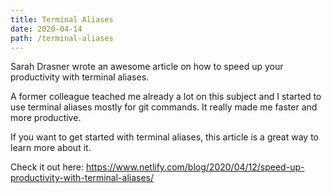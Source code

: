 ```yaml
---
title: Terminal Aliases
date: 2020-04-14
path: /terminal-aliases
---
```


Sarah Drasner wrote an awesome article on how to speed up your productivity with terminal aliases.

A former colleague teached me already a lot on this subject and I started to use terminal aliases mostly for git commands. It really made me faster and more productive.

If you want to get started with terminal aliases, this article is a great way to learn more about it.

Check it out here: https://www.netlify.com/blog/2020/04/12/speed-up-productivity-with-terminal-aliases/
